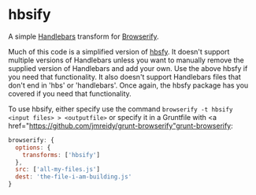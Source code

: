 hbsify
=================
A simple <a href="http://handlebarsjs.com/">Handlebars</a> transform for <a href="http://browserify.org/">Browserify</a>.

Much of this code is a simplified version of <a href="https://github.com/epeli/node-hbsfy">hbsfy</a>.
It doesn't support multiple versions of Handlebars unless you want to manually remove the supplied 
version of Handlebars and add your own. Use the above hbsfy if you need that functionality. It also doesn't support Handlebars files that don't end in 'hbs' or 'handlebars'. Once again, the hbsfy package has you covered if you need that functionality.

To use hbsify, either specify use the command `browserify -t hbsify <input files> > <outputfile>`
or specify it in a Gruntfile with <a href="https://github.com/jmreidy/grunt-browserify"grunt-browserify</a>:
```javascript
browserify: {
  options: {
    transforms: ['hbsify']
  },
  src: ['all-my-files.js']
  dest: 'the-file-i-am-building.js' 
}
```
